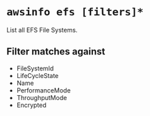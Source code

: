 # `awsinfo efs [filters]*`

List all EFS File Systems.

## Filter matches against

* FileSystemId
* LifeCycleState
* Name
* PerformanceMode
* ThroughputMode
* Encrypted

